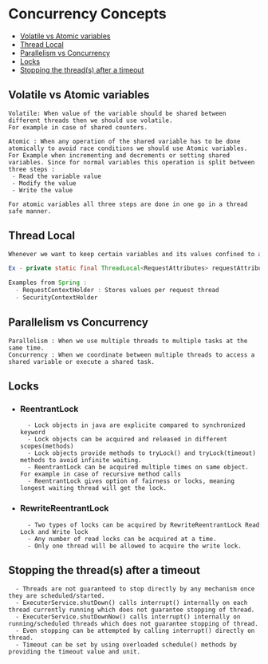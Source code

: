 # Concurrency Concepts #

- [Volatile vs Atomic variables](#volatile-atomic)
- [Thread Local](#thread-local)
- [Parallelism vs Concurrency](#parallelism-concurrency)
- [Locks](#locks)
- [Stopping the thread(s) after a timeout](#stopping-timeouts)


<a id="volatile-atomic"></a>
## Volatile vs Atomic variables ##
````
Volatile: When value of the variable should be shared between different threads then we should use volatile.
For example in case of shared counters.

Atomic : When any operation of the shared variable has to be done atomically to avoid race conditions we should use Atomic variables.
For Example when incrementing and decrements or setting shared variables. Since for normal variables this operation is split between three steps :
 - Read the variable value
 - Modify the value
 - Write the value

For atomic variables all three steps are done in one go in a thread safe manner.
````
<a id="thread-local"></a>
## Thread Local ##
````java
Whenever we want to keep certain variables and its values confined to a particular threads context then we should use Thread Local variables. These variables will be local to a Thread and will remain active till a thread is active.

Ex - private static final ThreadLocal<RequestAttributes> requestAttributesHolder = new NamedThreadLocal<>("Request attributes");

Examples from Spring :
  - RequestContextHolder : Stores values per request thread
  - SecurityContextHolder
````
<a id="parallelism-concurrency"></a>
## Parallelism vs Concurrency ##
````
Parallelism : When we use multiple threads to multiple tasks at the same time.
Concurrency : When we coordinate between multiple threads to access a shared variable or execute a shared task.
````
<a id="locks"></a>
## Locks ##
  - ### ReentrantLock ###
    ````
      - Lock objects in java are explicite compared to synchronized keyword
      - Lock objects can be acquired and released in different scopes(methods)
      - Lock objects provide methods to tryLock() and tryLock(timeout) methods to avoid infinite waiting.
      - ReentrantLock can be acquired multiple times on same object. For example in case of recursive method calls
      - ReentrantLock gives option of fairness or locks, meaning longest waiting thread will get the lock.
    ````
  - ### RewriteReentrantLock ###
    ````
      - Two types of locks can be acquired by RewriteReentrantLock Read Lock and Write lock
      - Any number of read locks can be acquired at a time.
      - Only one thread will be allowed to acquire the write lock.
    ````
## Stopping the thread(s) after a timeout #
````
  - Threads are not guaranteed to stop directly by any mechanism once they are scheduled/started.
  - ExecuterService.shutDown() calls interrupt() internally on each thread currently running which does not guarantee stopping of thread.
  - ExecuterService.shutDownNow() calls interrupt() internally on running/scheduled threads which does not guarantee stopping of thread.
  - Even stopping can be attempted by calling interrupt() directly on thread.
  - Timeout can be set by using overloaded schedule() methods by providing the timeout value and unit.
````
